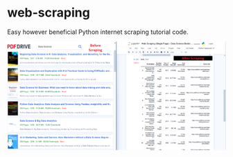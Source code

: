 # web-scraping

Easy however beneficial Python internet scraping tutorial code.

![Header](https://github.com/Kedar-ai/Kedar-ai/blob/main/Images/Result%20After%20Web%20Scraping.png)
